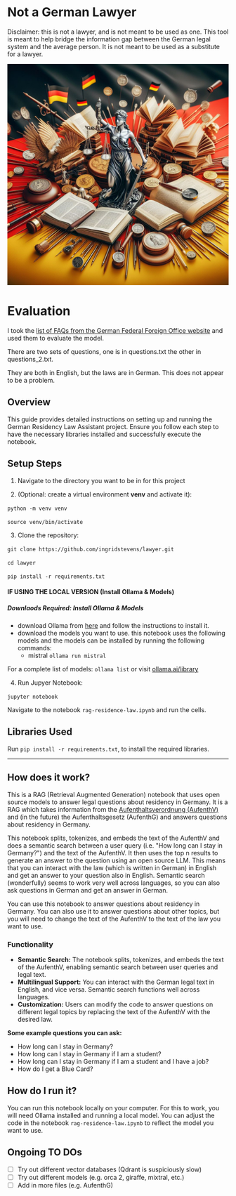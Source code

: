 # Not a German Lawyer 
Disclaimer: this is not a lawyer, and is not meant to be used as one. This tool is meant to help bridge the information gap between the German legal system and the average person. It is not meant to be used as a substitute for a lawyer.

![German Lawyer](/img/german-law.jpeg)

# Evaluation
I took the [list of FAQs from the German Federal Foreign Office website](https://www.auswaertiges-amt.de/en/visa-service/buergerservice/faq/-/606852?openAccordionId=item-606664-0-panel) and used them to evaluate the model. 

There are two sets of questions, one is in questions.txt the other in questions_2.txt.

They are both in English, but the laws are in German. This does not appear to be a problem.


## Overview

This guide provides detailed instructions on setting up and running the German Residency Law Assistant project. Ensure you follow each step to have the necessary libraries installed and successfully execute the notebook.

## Setup Steps

1. Navigate to the directory you want to be in for this project

2. (Optional: create a virtual environment **venv** and activate it):

`python -m venv venv`

`source venv/bin/activate`

3. Clone the repository:

`git clone https://github.com/ingridstevens/lawyer.git`

`cd lawyer`

`pip install -r requirements.txt`


#### IF USING THE LOCAL VERSION (Install Ollama & Models)

##### Downlaods Required: Install Ollama & Models
 
- download Ollama from [here](https://ollama.ai) and follow the instructions to install it.
- download the models you want to use. this notebook uses the following models and the models can be installed by running the following commands:
    - mistral `ollama run mistral`

For a complete list of models: `ollama list` or visit [ollama.ai/library](https://ollama.ai/library)


4. Run Jupyer Notebook:

`jupyter notebook`

Navigate to the notebook `rag-residence-law.ipynb` and run the cells.

## Libraries Used

Run `pip install -r requirements.txt`, to install the required libraries.

---- 

## How does it work?

This is a RAG (Retrieval Augmented Generation) notebook that uses open source models to answer legal questions about residency in Germany. It is a RAG which takes information from the [Aufenthaltsverordnung (AufenthV)](https://www.gesetze-im-internet.de/aufenthv/BJNR294510004.html) and (in the future) the Aufenthaltsgesetz (AufenthG) and answers questions about residency in Germany.

This notebook splits, tokenizes, and embeds the text of the AufenthV and does a semantic search between a user query (i.e. "How long can I stay in Germany?") and the text of the AufenthV. It then uses the top n results to generate an answer to the question using an open source LLM.
This means that you can interact with the law (which is written in German) in English and get an answer to your question also in English.
Semantic search (wonderfully) seems to work very well across languages, so you can also ask questions in German and get an answer in German.

You can use this notebook to answer questions about residency in Germany. You can also use it to answer questions about other topics, but you will need to change the text of the AufenthV to the text of the law you want to use.

### Functionality 

- **Semantic Search:** The notebook splits, tokenizes, and embeds the text of the AufenthV, enabling semantic search between user queries and legal text.
- **Multilingual Support:** You can interact with the German legal text in English, and vice versa. Semantic search functions well across languages.
- **Customization:** Users can modify the code to answer questions on different legal topics by replacing the text of the AufenthV with the desired law.

**Some example questions you can ask:**
- How long can I stay in Germany?
- How long can I stay in Germany if I am a student?
- How long can I stay in Germany if I am a student and I have a job?
- How do I get a Blue Card?

## How do I run it?
You can run this notebook locally on your computer. For this to work, you will need Ollama installed and running a local model. You can adjust the code in the notebook `rag-residence-law.ipynb` to reflect the model you want to use.

## Ongoing TO DOs
- [ ] Try out different vector databases (Qdrant is suspiciously slow)
- [ ] Try out different models (e.g. orca 2, giraffe, mixtral, etc.)
- [ ] Add in more files (e.g. AufenthG)

